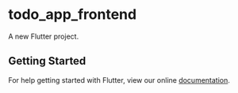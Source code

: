 # todo_app_frontend

A new Flutter project.

## Getting Started

For help getting started with Flutter, view our online
[documentation](https://flutter.io/).
